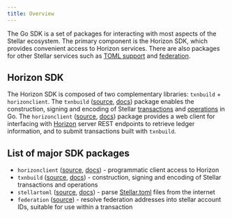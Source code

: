```yaml
---
title: Overview
---
```


The Go SDK is a set of packages for interacting with most aspects of the Stellar ecosystem. The primary component is the Horizon SDK, which provides convenient access to Horizon services. There are also packages for other Stellar services such as [TOML support](https://github.com/stellar/stellar-protocol/blob/master/ecosystem/sep-0001.md) and [federation](https://github.com/stellar/stellar-protocol/blob/master/ecosystem/sep-0002.md).

## Horizon SDK

The Horizon SDK is composed of two complementary libraries: `txnbuild` + `horizonclient`.
The `txnbuild` ([source](https://github.com/pownieh/stellar_go/tree/master/txnbuild), [docs](https://godoc.org/github.com/pownieh/stellar_go/txnbuild)) package enables the construction, signing and encoding of Stellar [transactions](https://developers.stellar.org/docs/glossary/transactions/) and [operations](https://developers.stellar.org/docs/start/list-of-operations/) in Go. The `horizonclient` ([source](https://github.com/pownieh/stellar_go/tree/master/clients/horizonclient), [docs](https://godoc.org/github.com/pownieh/stellar_go/clients/horizonclient)) package provides a web client for interfacing with [Horizon](https://developers.stellar.org/docs/start/introduction/) server REST endpoints to retrieve ledger information, and to submit transactions built with `txnbuild`.

## List of major SDK packages

- `horizonclient` ([source](https://github.com/pownieh/stellar_go/tree/master/clients/horizonclient), [docs](https://godoc.org/github.com/pownieh/stellar_go/clients/horizonclient)) - programmatic client access to Horizon
- `txnbuild` ([source](https://github.com/pownieh/stellar_go/tree/master/txnbuild), [docs](https://godoc.org/github.com/pownieh/stellar_go/txnbuild)) - construction, signing and encoding of Stellar transactions and operations
- `stellartoml` ([source](https://github.com/pownieh/stellar_go/tree/master/clients/stellartoml), [docs](https://godoc.org/github.com/pownieh/stellar_go/clients/stellartoml)) - parse [Stellar.toml](../../guides/concepts/stellar-toml.md) files from the internet
- `federation` ([source](https://godoc.org/github.com/pownieh/stellar_go/clients/federation)) - resolve federation addresses  into stellar account IDs, suitable for use within a transaction

